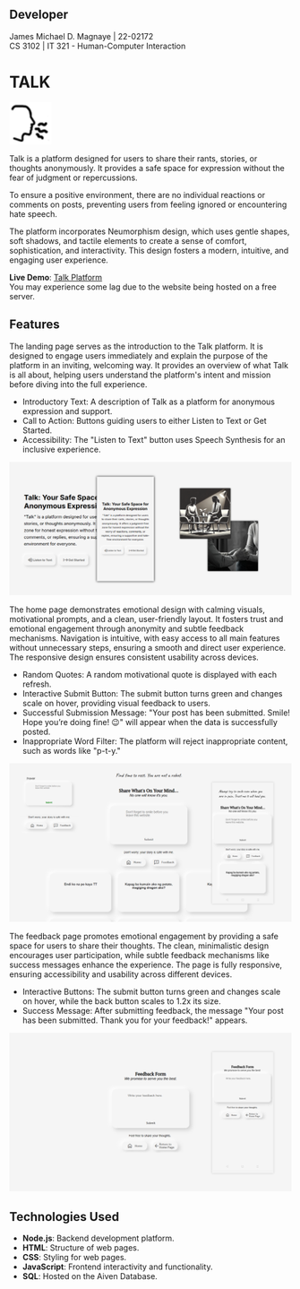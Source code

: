 ## Developer
James Michael D. Magnaye | 22-02172<br>
CS 3102 | IT 321 - Human-Computer Interaction

# **TALK**
<img src="static/logo/speak.png" alt="Logo" style="width: 75px; height: 75px;">

Talk is a platform designed for users to share their rants, stories, or thoughts anonymously. It provides a safe space for expression without the fear of judgment or repercussions.

To ensure a positive environment, there are no individual reactions or comments on posts, preventing users from feeling ignored or encountering hate speech.

The platform incorporates Neumorphism design, which uses gentle shapes, soft shadows, and tactile elements to create a sense of comfort, sophistication, and interactivity. This design fosters a modern, intuitive, and engaging user experience.

**Live Demo**: [Talk Platform](https://talk-official.onrender.com/) <br>
You may experience some lag due to the website being hosted on a free server.

## Features
The landing page serves as the introduction to the Talk platform. It is designed to engage users immediately and explain the purpose of the platform in an inviting, welcoming way. It provides an overview of what Talk is all about, helping users understand the platform's intent and mission before diving into the full experience.

- Introductory Text: A description of Talk as a platform for anonymous expression and support.
- Call to Action: Buttons guiding users to either Listen to Text or Get Started.
- Accessibility: The "Listen to Text" button uses Speech Synthesis for an inclusive experience.

![Landing](static/readme/Landing.png)

The home page demonstrates emotional design with calming visuals, motivational prompts, and a clean, user-friendly layout. It fosters trust and emotional engagement through anonymity and subtle feedback mechanisms. Navigation is intuitive, with easy access to all main features without unnecessary steps, ensuring a smooth and direct user experience. The responsive design ensures consistent usability across devices.

- Random Quotes: A random motivational quote is displayed with each refresh.
- Interactive Submit Button: The submit button turns green and changes scale on hover, providing visual feedback to users.
- Successful Submission Message: "Your post has been submitted. Smile! Hope you’re doing fine! 😉" will appear when the data is successfully posted.
- Inappropriate Word Filter: The platform will reject inappropriate content, such as words like "p-t-y."

![Home](static/readme/Home.png)

The feedback page promotes emotional engagement by providing a safe space for users to share their thoughts. The clean, minimalistic design encourages user participation, while subtle feedback mechanisms like success messages enhance the experience. The page is fully responsive, ensuring accessibility and usability across different devices.

- Interactive Buttons: The submit button turns green and changes scale on hover, while the back button scales to 1.2x its size.
- Success Message: After submitting feedback, the message "Your post has been submitted. Thank you for your feedback!" appears.
  
![Feedback](static/readme/Feedback.png)

## Technologies Used
- **Node.js**: Backend development platform.
- **HTML**: Structure of web pages.
- **CSS**: Styling for web pages.
- **JavaScript**: Frontend interactivity and functionality.
- **SQL**: Hosted on the Aiven Database.
